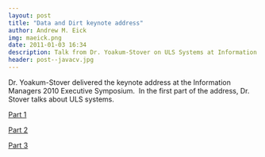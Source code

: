 ```yaml
---
layout: post
title: "Data and Dirt keynote address"
author: Andrew M. Eick
img: maeick.png
date: 2011-01-03 16:34
description: Talk from Dr. Yoakum-Stover on ULS Systems at Information Managers.
header: post--javacv.jpg
---
```

Dr. Yoakum-Stover delivered the keynote address at the Information Managers 2010 Executive Symposium.  In the first part of the address, Dr. Stover talks about ULS systems.

[Part 1](http://www.information-management.com/resource-center/?id=10019338)

[Part 2](http://www.information-management.com/resource-center/?id=10019339)

[Part 3](http://www.information-management.com/resource-center/?id=10019340)
